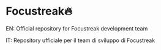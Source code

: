 # Focustreak🔥

EN: Official repository for Focustreak development team

IT: Repository ufficiale per il team di sviluppo di Focustreak
